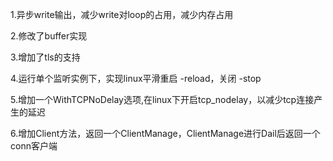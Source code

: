 1.异步write输出，减少write对loop的占用，减少内存占用

2.修改了buffer实现

3.增加了tls的支持

4.运行单个监听实例下，实现linux平滑重启 -reload，关闭 -stop

5.增加一个WithTCPNoDelay选项,在linux下开启tcp_nodelay，以减少tcp连接产生的延迟

6.增加Client方法，返回一个ClientManage，ClientManage进行Dail后返回一个conn客户端
